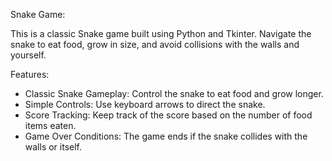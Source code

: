 Snake Game:

This is a classic Snake game built using Python and Tkinter. Navigate the snake to eat food, grow in size, and avoid collisions with the walls and yourself.

Features:
- Classic Snake Gameplay: Control the snake to eat food and grow longer.
- Simple Controls: Use keyboard arrows to direct the snake.
- Score Tracking: Keep track of the score based on the number of food items eaten.
- Game Over Conditions: The game ends if the snake collides with the walls or itself.
